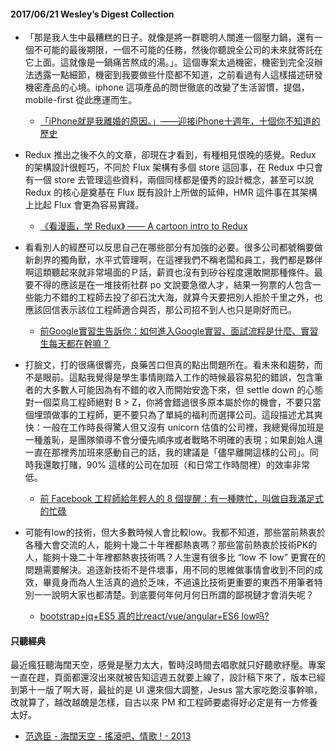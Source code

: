 #### 2017/06/21 Wesley’s Digest Collection

- 「那是我人生中最糟糕的日子。就像是將一群聰明人關進一個壓力鍋，還有一個不可能的最後期限，一個不可能的任務，然後你聽說全公司的未來就寄託在它上面。這就像是一鍋痛苦熬成的湯。」。這個專案太過機密，機密到完全沒辦法透露一點細節，機密到我要做些什麼都不知道，之前看過有人這樣描述研發機密產品的心境。iphone 這項產品的問世徹底的改變了生活習慣，提倡，mobile-first 從此應運而生。
  - [「iPhone就是我離婚的原因。」——迎接iPhone十週年，十個你不知道的歷史](https://meet.bnext.com.tw/articles/view/40924)
  
- Redux 推出之後不久的文章，卻現在才看到，有種相見恨晚的感覺。Redux 的架構設計很輕巧，不同於 Flux 架構有多個 store 這回事，在 Redux 中只會有一個 store 去管理這些資料，兩個同樣都是優秀的設計概念，甚至可以說 Redux 的核心是奠基在 Flux 既有設計上所做的延伸，HMR 這件事在其架構上比起 Flux 會更為容易實踐。
  - [《看漫画，学 Redux》 —— A cartoon intro to Redux](https://github.com/jasonslyvia/a-cartoon-intro-to-redux-cn)
  
- 看看別人的經歷可以反思自己在哪些部分有加強的必要。很多公司都號稱要做新創界的獨角獸，水平式管理啊，在這裡我們不稱老闆和員工，我們都是夥伴啊這類聽起來就非常場面的Ｐ話，薪資也沒有到矽谷程度還敢開那種條件。最要不得的應該是在一堆技術社群 po 文說要急徵人才，結果一狗票的人包含一些能力不錯的工程師去投了卻石沈大海，就算今天要把別人拒於千里之外，也應該回信表示該位工程師適合與否，那公司招不到人也只是剛好而已。
  - [前Google實習生告訴你：如何進入Google實習、面試流程是什麼、實習生每天都在幹嘛？](https://meet.bnext.com.tw/articles/view/40935?utm_campaign=2932243&utm_source=SendPulse&utm_medium=push)
  
- 打臉文，打的很痛很響亮，良藥苦口但真的點出問題所在。看未來和趨勢，而不是眼前。這點我覺得是學生事情剛踏入工作的時候最容易犯的錯誤，包含筆者的大多數人可能因為有不錯的收入而開始安逸下來，但 settle down 的心態對一個菜鳥工程師絕對 B > Z，你將會錯過很多原本屬於你的機會，不要只當個埋頭做事的工程師，更不要只為了單純的福利而選擇公司。這段描述尤其爽快：一般在工作時長得驚人但又沒有 unicorn 估值的公司裡，我總覺得加班是一種羞恥，是團隊領導不會分優先順序或者戰略不明確的表現；如果創始人還一直在那裡秀加班來感動自己的話，我的建議是「儘早離開這樣的公司」。同時我還敢打賭，90% 這樣的公司在加班（和日常工作時間裡）的效率非常低。
  - [前 Facebook 工程師給年輕人的 8 個提醒：有一種瞎忙，叫做自我滿足式的忙碌](https://buzzorange.com/techorange/2016/05/16/correct-thnking-entering-the-workforce/)


- 可能有low的技術，但大多數時候人會比較low。我都不知道，那些當前熱衷於各種大會交流的人，能夠十幾二十年裡都熱衷嗎？那些當前熱衷於技術PK的人，能夠十幾二十年裡都熱衷技術嗎？人生還有很多比 “low 不 low” 更實在的問題需要解決。追逐新技術不是件壞事，用不同的思維做事情會收到不同的成效，畢竟身而為人生活真的過於乏味，不過遠比技術更重要的東西不用筆者特別一一說明大家也都清楚。到底要何年何月何日所謂的鄙視鏈才會消失呢？
  - [bootstrap+jq+ES5 真的比react/vue/angular+ES6 low吗?](https://www.zhihu.com/question/61081083/answer/184933424)





#### 只聽經典
最近瘋狂聽海闊天空，感覺是壓力太大，暫時沒時間去唱歌就只好聽歌紓壓。專案一直在趕，頁面都還沒出來就被告知這週五就要上線了，設計稿下來了，版本已經到第十一版了啊大哥，最扯的是 UI 還來個大調整，Jesus 當大家吃飽沒事幹嘛，改就算了，越改越醜是怎樣，自古以來 PM 和工程師要處得好必定是有一方修養太好。
- [范逸臣 - 海闊天空 - 搖滾吧，情歌 ! - 2013](https://www.youtube.com/watch?v=Z9G5bAa6r90)